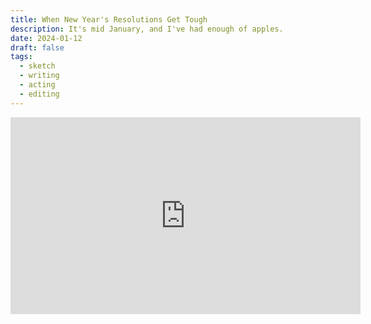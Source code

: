 ```yaml
---
title: When New Year's Resolutions Get Tough
description: It's mid January, and I've had enough of apples.
date: 2024-01-12
draft: false
tags:
  - sketch
  - writing
  - acting
  - editing
---
```


<iframe width="560" height="315" src="https://www.youtube.com/embed/EpQysDEkOOQ?si=XkNXSXUz6wVyvmVy" title="YouTube video player" frameborder="0" allow="accelerometer; autoplay; clipboard-write; encrypted-media; gyroscope; picture-in-picture; web-share" allowfullscreen></iframe>
